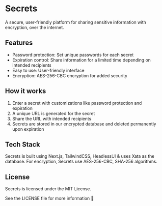 # Secrets

A secure, user-friendly platform for sharing sensitive information with encryption, over the internet.

## Features

- Password protection: Set unique passwords for each secret
- Expiration control: Share information for a limited time depending on intended recipients
- Easy to use: User-friendly interface
- Encryption: AES-256-CBC encryption for added security

## How it works

1. Enter a secret with customizations like password protection and expiration
2. A unique URL is generated for the secret
3. Share the URL with intended recipients
4. Secrets are stored in our encrypted database and deleted permanently upon expiration

## Tech Stack

Secrets is built using Next.js, TailwindCSS, HeadlessUI & uses Xata as the database. For encryption, Secrets use AES-256-CBC, SHA-256 algorithms.

## License

Secrets is licensed under the MIT License.

See the LICENSE file for more information 📖
